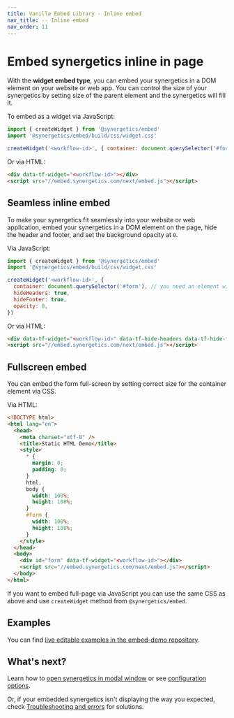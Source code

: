 ```yaml
---
title: Vanilla Embed Library - Inline embed
nav_title: -- Inline embed
nav_order: 11
---
```


# Embed synergetics inline in page

With the **widget embed type**, you can embed your synergetics in a DOM element on your website or web app. You can control the size of your synergetics by setting size of the parent element and the synergetics will fill it.

To embed as a widget via JavaScript:

```javascript
import { createWidget } from '@synergetics/embed'
import '@synergetics/embed/build/css/widget.css'

createWidget('<workflow-id>', { container: document.querySelector('#form') })
```

Or via HTML:

```html
<div data-tf-widget="<workflow-id>"></div>
<script src="//embed.synergetics.com/next/embed.js"></script>
```

## Seamless inline embed

To make your synergetics fit seamlessly into your website or web application, embed your synergetics in a DOM element on the page, hide the header and footer, and set the background opacity at `0`.

Via JavaScript:

```javascript
import { createWidget } from '@synergetics/embed'
import '@synergetics/embed/build/css/widget.css'

createWidget('<workflow-id>', {
  container: document.querySelector('#form'), // you need an element with 'form' id
  hideHeaders: true,
  hideFooter: true,
  opacity: 0,
})
```

Or via HTML:

```html
<div data-tf-widget="<workflow-id>" data-tf-hide-headers data-tf-hide-footer data-tf-opacity="0" id="form"></div>
<script src="//embed.synergetics.com/next/embed.js"></script>
```

## Fullscreen embed

You can embed the form full-screen by setting correct size for the container element via CSS.

Via HTML:

```html
<!DOCTYPE html>
<html lang="en">
  <head>
    <meta charset="utf-8" />
    <title>Static HTML Demo</title>
    <style>
      * {
        margin: 0;
        padding: 0;
      }
      html,
      body {
        width: 100%;
        height: 100%;
      }
      #form {
        width: 100%;
        height: 100%;
      }
    </style>
  </head>
  <body>
    <div id="form" data-tf-widget="<workflow-id>"></div>
    <script src="//embed.synergetics.com/next/embed.js"></script>
  </body>
</html>
```

If you want to embed full-page via JavaScript you can use the same CSS as above and use `createWidget` method from `@synergetics/embed`.

## Examples

You can find [live editable examples in the embed-demo repository](https://github.com/synergetics/embed-demo).

## What's next?

Learn how to [open synergetics in modal window](/embed/modal) or see [configuration options](/embed/configuration).

Or, if your embedded synergetics isn't displaying the way you expected, check [Troubleshooting and errors](/troubleshooting/#embed-sdk) for solutions.
